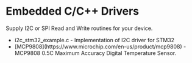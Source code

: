 # Embedded C/C++ Drivers
Supply I2C or SPI Read and Write routines for your device.

<ul>
<li>i2c_stm32_example.c - Implementation of I2C driver for STM32</li>
<li>[MCP9808](https://www.microchip.com/en-us/product/mcp9808) - MCP9808 0.5C Maximum Accuracy Digital Temperature Sensor.</li>
</ul>
<br />
